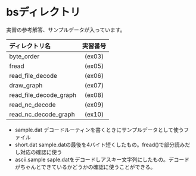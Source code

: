 bsディレクトリ
==============

実習の参考解答、サンプルデータが入っています。

| ディレクトリ名         | 実習番号 |
|:-----------------------|:--------:|
| byte_order             | (ex03)   |
| fread                  | (ex05)   |
| read_file_decode       | (ex06)   |
| draw_graph             | (ex07)   |
| read_file_decode_graph | (ex08)   |
| read_nc_decode         | (ex09)   |
| read_nc_decode_graph   | (ex10)   |

* sample.dat デコードルーティンを書くときにサンプルデータとして使うファイル
* short.dat  sample.datの最後を4バイト短くしたもの。fread()で部分読みだし対応の確認に使う
* ascii.sample saple.datをデコードしアスキー文字列にしたもの。デコードがちゃんとできているかどうかの確認に使うことができる。
